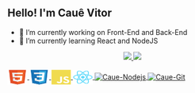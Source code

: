 ## Hello! I'm Cauê Vitor
- 🔭 I’m currently working on Front-End and Back-End
- 🌱 I’m currently learning React and NodeJS

<div align="center">
  <a href="https://github.com/cauevitorr">
  <img height="180em" src="https://github-readme-stats.vercel.app/api?username=cauevitorr&show_icons=true&theme=algolia&include_all_commits=true&count_private=true"/>
  <img height="180em" src="https://github-readme-stats.vercel.app/api/top-langs/?username=cauevitorr&layout=compact&langs_count=7&theme=algolia"/>
</div>

<div style="display: inline_block"><br>
  <img align="center" alt="Caue-HTML" height="30" width="40" src="https://raw.githubusercontent.com/devicons/devicon/master/icons/html5/html5-original.svg">
  <img align="center" alt="Caue-CSS" height="30" width="40" src="https://raw.githubusercontent.com/devicons/devicon/master/icons/css3/css3-original.svg">
  <img align="center" alt="Caue-Js" height="30" width="40" src="https://raw.githubusercontent.com/devicons/devicon/master/icons/javascript/javascript-plain.svg">
  <img align="center" alt="Caue-React" height="30" width="40" src="https://raw.githubusercontent.com/devicons/devicon/master/icons/react/react-original.svg">
  <img align="center" alt="Caue-Nodejs" height="30" width="40" src="https://cdn.jsdelivr.net/gh/devicons/devicon/icons/nodejs/nodejs-original.svg">
  <img align="center" alt="Caue-Git" height="30" width="35" src="https://git-scm.com/images/logos/downloads/Git-Icon-1788C.png">
</div>

<!---
cauevitorr/cauevitorr is a ✨ special ✨ repository because its `README.md` (this file) appears on your GitHub profile.
You can click the Preview link to take a look at your changes.
--->
